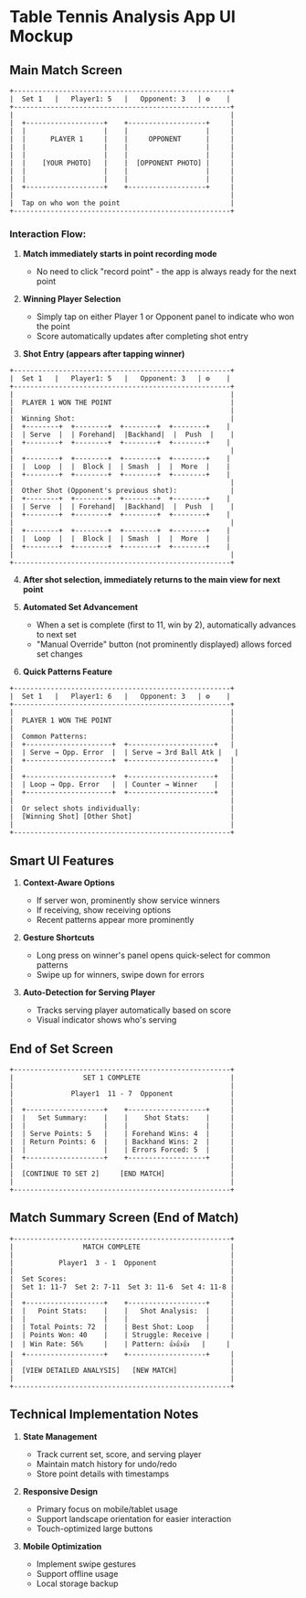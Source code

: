 # Table Tennis Analysis App UI Mockup

## Main Match Screen

```
+-----------------------------------------------------+
|  Set 1   |   Player1: 5   |   Opponent: 3   | ⚙️    |
+-----------------------------------------------------+
|                                                     |
|  +-------------------+    +-------------------+     |
|  |                   |    |                   |     |
|  |      PLAYER 1     |    |     OPPONENT      |     |
|  |                   |    |                   |     |
|  |                   |    |                   |     |
|  |    [YOUR PHOTO]   |    |  [OPPONENT PHOTO] |     |
|  |                   |    |                   |     |
|  |                   |    |                   |     |
|  +-------------------+    +-------------------+     |
|                                                     |
|  Tap on who won the point                           |
+-----------------------------------------------------+
```

### Interaction Flow:

1. **Match immediately starts in point recording mode**
   - No need to click "record point" - the app is always ready for the next point

2. **Winning Player Selection**
   - Simply tap on either Player 1 or Opponent panel to indicate who won the point
   - Score automatically updates after completing shot entry

3. **Shot Entry (appears after tapping winner)**
   
```
+-----------------------------------------------------+
|  Set 1   |   Player1: 5   |   Opponent: 3   | ⚙️    |
+-----------------------------------------------------+
|                                                     |
|  PLAYER 1 WON THE POINT                             |
|                                                     |
|  Winning Shot:                                      |
|  +--------+  +--------+  +--------+  +--------+    |
|  | Serve  |  | Forehand|  |Backhand|  |  Push  |    |
|  +--------+  +--------+  +--------+  +--------+    |
|                                                     |
|  +--------+  +--------+  +--------+  +--------+    |
|  |  Loop  |  |  Block |  | Smash  |  |  More  |    |
|  +--------+  +--------+  +--------+  +--------+    |
|                                                     |
|  Other Shot (Opponent's previous shot):             |
|  +--------+  +--------+  +--------+  +--------+    |
|  | Serve  |  | Forehand|  |Backhand|  |  Push  |    |
|  +--------+  +--------+  +--------+  +--------+    |
|                                                     |
|  +--------+  +--------+  +--------+  +--------+    |
|  |  Loop  |  |  Block |  | Smash  |  |  More  |    |
|  +--------+  +--------+  +--------+  +--------+    |
|                                                     |
+-----------------------------------------------------+
```

4. **After shot selection, immediately returns to the main view for next point**

5. **Automated Set Advancement**
   - When a set is complete (first to 11, win by 2), automatically advances to next set
   - "Manual Override" button (not prominently displayed) allows forced set changes

6. **Quick Patterns Feature**
   
```
+-----------------------------------------------------+
|  Set 1   |   Player1: 6   |   Opponent: 3   | ⚙️    |
+-----------------------------------------------------+
|                                                     |
|  PLAYER 1 WON THE POINT                             |
|                                                     |
|  Common Patterns:                                   |
|  +---------------------+  +---------------------+   |
|  | Serve → Opp. Error  |  | Serve → 3rd Ball Atk |   |
|  +---------------------+  +---------------------+   |
|                                                     |
|  +---------------------+  +---------------------+   |
|  | Loop → Opp. Error   |  | Counter → Winner    |   |
|  +---------------------+  +---------------------+   |
|                                                     |
|  Or select shots individually:                      |
|  [Winning Shot] [Other Shot]                        |
|                                                     |
+-----------------------------------------------------+
```

## Smart UI Features

1. **Context-Aware Options**
   - If server won, prominently show service winners
   - If receiving, show receiving options
   - Recent patterns appear more prominently

2. **Gesture Shortcuts**
   - Long press on winner's panel opens quick-select for common patterns
   - Swipe up for winners, swipe down for errors

3. **Auto-Detection for Serving Player**
   - Tracks serving player automatically based on score
   - Visual indicator shows who's serving

## End of Set Screen

```
+-----------------------------------------------------+
|                 SET 1 COMPLETE                      |
|                                                     |
|              Player1  11 - 7  Opponent              |
|                                                     |
|  +-------------------+    +-------------------+     |
|  |   Set Summary:    |    |    Shot Stats:    |     |
|  |                   |    |                   |     |
|  | Serve Points: 5   |    | Forehand Wins: 4  |     |
|  | Return Points: 6  |    | Backhand Wins: 2  |     |
|  |                   |    | Errors Forced: 5  |     |
|  +-------------------+    +-------------------+     |
|                                                     |
|  [CONTINUE TO SET 2]     [END MATCH]                |
|                                                     |
+-----------------------------------------------------+
```

## Match Summary Screen (End of Match)

```
+-----------------------------------------------------+
|                 MATCH COMPLETE                      |
|                                                     |
|           Player1  3 - 1  Opponent                  |
|                                                     |
|  Set Scores:                                        |
|  Set 1: 11-7  Set 2: 7-11  Set 3: 11-6  Set 4: 11-8 |
|                                                     |
|  +-------------------+    +-------------------+     |
|  |   Point Stats:    |    |   Shot Analysis:  |     |
|  |                   |    |                   |     |
|  | Total Points: 72  |    | Best Shot: Loop   |     |
|  | Points Won: 40    |    | Struggle: Receive |     |
|  | Win Rate: 56%     |    | Pattern: 👍👍👍   |     |
|  +-------------------+    +-------------------+     |
|                                                     |
|  [VIEW DETAILED ANALYSIS]   [NEW MATCH]             |
|                                                     |
+-----------------------------------------------------+
```

## Technical Implementation Notes

1. **State Management**
   - Track current set, score, and serving player
   - Maintain match history for undo/redo
   - Store point details with timestamps

2. **Responsive Design**
   - Primary focus on mobile/tablet usage
   - Support landscape orientation for easier interaction
   - Touch-optimized large buttons

3. **Mobile Optimization**
   - Implement swipe gestures
   - Support offline usage
   - Local storage backup